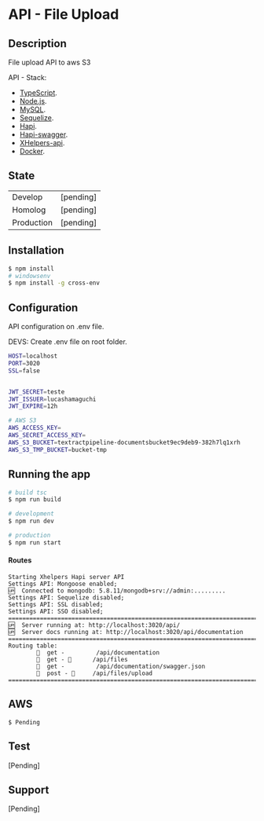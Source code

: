 # API - File Upload

## Description

File upload API to aws S3

API - Stack:

- [TypeScript](https://www.typescriptlang.org/).
- [Node.js](https://nodejs.org/).
- [MySQL](https://www.mysql.com/).
- [Sequelize](https://sequelize.org/).
- [Hapi](https://hapi.dev/).
- [Hapi-swagger](https://github.com/glennjones/hapi-swagger).
- [XHelpers-api](https://www.npmjs.com/package/xhelpers-api).
- [Docker](https://www.docker.com/).

## State

|            |           |
| ---------- | --------- |
| Develop    | [pending] |
| Homolog    | [pending] |
| Production | [pending] |

## Installation

```bash
$ npm install
# windowsenv
$ npm install -g cross-env
```

## Configuration

API configuration on .env file.

DEVS: Create .env file on root folder.

```bash
HOST=localhost
PORT=3020
SSL=false


JWT_SECRET=teste
JWT_ISSUER=lucashamaguchi
JWT_EXPIRE=12h

# AWS S3
AWS_ACCESS_KEY=
AWS_SECRET_ACCESS_KEY=
AWS_S3_BUCKET=textractpipeline-documentsbucket9ec9deb9-382h7lq1xrh
AWS_S3_TMP_BUCKET=bucket-tmp
```

## Running the app

```bash
# build tsc
$ npm run build

# development
$ npm run dev

# production
$ npm run start
```

#### Routes

```code
Starting Xhelpers Hapi server API
Settings API: Mongoose enabled;
🆙  Connected to mongodb: 5.8.11/mongodb+srv://admin:.........
Settings API: Sequelize disabled;
Settings API: SSL disabled;
Settings API: SSO disabled;
====================================================================================================
🆙  Server running at: http://localhost:3020/api/
🆙  Server docs running at: http://localhost:3020/api/documentation
====================================================================================================
Routing table:
        🔎  get -         /api/documentation
        🔎  get - 🔑      /api/files
        🔎  get -         /api/documentation/swagger.json
        📄  post - 🔑     /api/files/upload
====================================================================================================
```

## AWS

```
$ Pending
```

## Test

[Pending]

## Support

[Pending]
